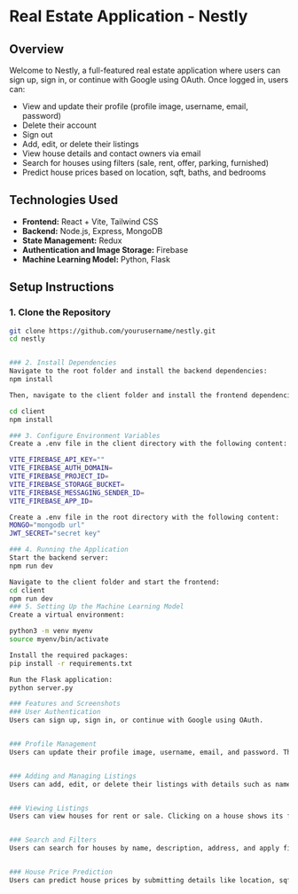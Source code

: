 # Real Estate Application - Nestly

## Overview

Welcome to Nestly, a full-featured real estate application where users can sign up, sign in, or continue with Google using OAuth. Once logged in, users can:

- View and update their profile (profile image, username, email, password)
- Delete their account
- Sign out
- Add, edit, or delete their listings
- View house details and contact owners via email
- Search for houses using filters (sale, rent, offer, parking, furnished)
- Predict house prices based on location, sqft, baths, and bedrooms

## Technologies Used

- **Frontend:** React + Vite, Tailwind CSS
- **Backend:** Node.js, Express, MongoDB
- **State Management:** Redux
- **Authentication and Image Storage:** Firebase
- **Machine Learning Model:** Python, Flask

## Setup Instructions

### 1. Clone the Repository

```bash
git clone https://github.com/yourusername/nestly.git
cd nestly


### 2. Install Dependencies
Navigate to the root folder and install the backend dependencies:
npm install

Then, navigate to the client folder and install the frontend dependencies:

cd client
npm install

### 3. Configure Environment Variables
Create a .env file in the client directory with the following content:

VITE_FIREBASE_API_KEY=""
VITE_FIREBASE_AUTH_DOMAIN=
VITE_FIREBASE_PROJECT_ID=
VITE_FIREBASE_STORAGE_BUCKET=
VITE_FIREBASE_MESSAGING_SENDER_ID=
VITE_FIREBASE_APP_ID=

Create a .env file in the root directory with the following content:
MONGO="mongodb url"
JWT_SECRET="secret key"

### 4. Running the Application
Start the backend server:
npm run dev

Navigate to the client folder and start the frontend:
cd client
npm run dev
### 5. Setting Up the Machine Learning Model
Create a virtual environment:

python3 -m venv myenv
source myenv/bin/activate  

Install the required packages:
pip install -r requirements.txt

Run the Flask application:
python server.py

### Features and Screenshots
### User Authentication
Users can sign up, sign in, or continue with Google using OAuth.


### Profile Management
Users can update their profile image, username, email, and password. They can also delete their account.


### Adding and Managing Listings
Users can add, edit, or delete their listings with details such as name, description, address, number of bedrooms, bathrooms, price, sale or rent status, phone number, and images.


### Viewing Listings
Users can view houses for rent or sale. Clicking on a house shows its full details and provides an option to contact the owner via email.


### Search and Filters
Users can search for houses by name, description, address, and apply filters like sale, rent, offer, parking, and furnished status.


### House Price Prediction
Users can predict house prices by submitting details like location, sqft, baths, and bedrooms. Based on the predicted price, houses within that price range and location are displayed.

